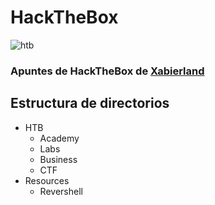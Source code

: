 # HackTheBox

![htb](https://www.hackthebox.eu/images/logo-htb.svg)

### Apuntes de HackTheBox de [Xabierland](https://app.hackthebox.com/profile/294240)

## Estructura de directorios

* HTB
  * Academy
  * Labs
  * Business
  * CTF
* Resources
  * Revershell
